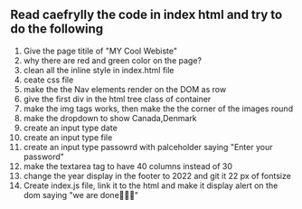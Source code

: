 ## Read caefrylly the code in index html and try to do the following
1. Give the page titile of "MY Cool Webiste"
2. why there are red and green color on the page?
3. clean all the inline style in index.html file
4. ceate css file 
5. make the the Nav elements render on the DOM as row
6. give the first div in the html tree class of container
7. make the img tags works, then make the the corner of the images round
8.  make the dropdown to show Canada,Denmark
9. create an input type date
10. create an input type file
11. create an input type passowrd with palceholder saying "Enter your password"
12. make the textarea tag to have 40 columns instead of 30
13. change the year display in the footer to 2022 and git it 22 px of fontsize
14. Create index.js file, link it to the html and make it display alert on the dom saying "we are done🚀🚀🚀"
